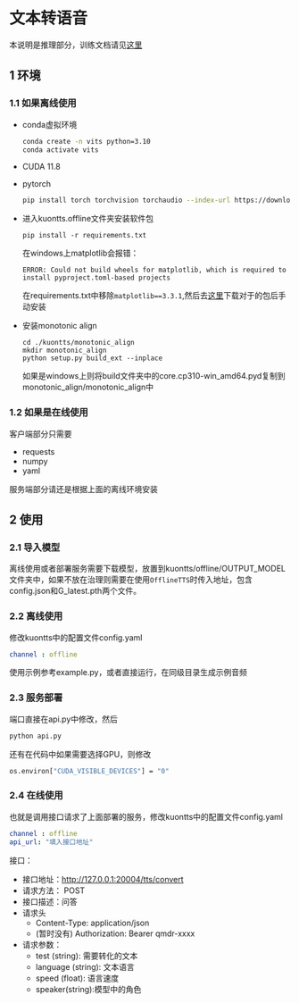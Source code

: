 # 文本转语音

本说明是推理部分，训练文档请见[这里](./finetune/README.md)

## 1 环境

### 1.1 如果离线使用

* conda虚拟环境
    ```bash
    conda create -n vits python=3.10
    conda activate vits
    ```
* CUDA 11.8
* pytorch
    ```bash
    pip install torch torchvision torchaudio --index-url https://download.pytorch.org/whl/cu118
    ```

* 进入kuontts.offline文件夹安装软件包
    ```
    pip install -r requirements.txt
    ```

    在windows上matplotlib会报错：
    ```
    ERROR: Could not build wheels for matplotlib, which is required to install pyproject.toml-based projects
    ```
    在requirements.txt中移除`matplotlib==3.3.1`,然后去[这里](https://www.lfd.uci.edu/~gohlke/pythonlibs/#matplotlib)下载对于的包后手动安装

* 安装monotonic align
    ```base
    cd ./kuontts/monotonic_align
    mkdir monotonic_align
    python setup.py build_ext --inplace
    ```    
    如果是windows上则将build文件夹中的core.cp310-win_amd64.pyd复制到monotonic_align/monotonic_align中

### 1.2 如果是在线使用

客户端部分只需要

* requests
* numpy
* yaml

服务端部分请还是根据上面的离线环境安装

## 2 使用

### 2.1 导入模型

离线使用或者部署服务需要下载模型，放置到kuontts/offline/OUTPUT_MODEL文件夹中，如果不放在治理则需要在使用`OfflineTTS`时传入地址，包含config.json和G_latest.pth两个文件。

### 2.2 离线使用

修改kuontts中的配置文件config.yaml
```yaml
channel : offline
```
使用示例参考example.py，或者直接运行，在同级目录生成示例音频

### 2.3 服务部署

端口直接在api.py中修改，然后
```bash
python api.py
```
还有在代码中如果需要选择GPU，则修改
```bash
os.environ["CUDA_VISIBLE_DEVICES"] = "0"
```

### 2.4 在线使用

也就是调用接口请求了上面部署的服务，修改kuontts中的配置文件config.yaml
```yaml
channel : offline
api_url: "填入接口地址"
```

接口：
* 接口地址：http://127.0.0.1:20004/tts/convert
* 请求方法： POST
* 接口描述：问答
* 请求头
    * Content-Type: application/json
    * (暂时没有) Authorization: Bearer qmdr-xxxx
* 请求参数：
    * test (string): 需要转化的文本
    * language (string): 文本语言
    * speed (float): 语言速度
    * speaker(string):模型中的角色


